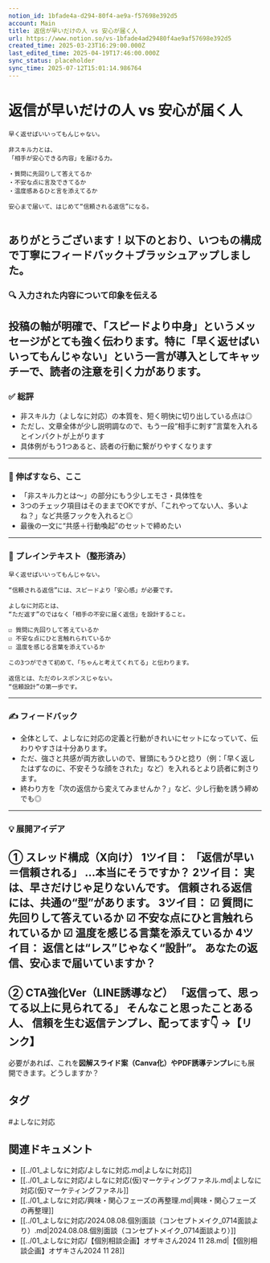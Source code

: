 ```yaml
---
notion_id: 1bfade4a-d294-80f4-ae9a-f57698e392d5
account: Main
title: 返信が早いだけの人 vs 安心が届く人
url: https://www.notion.so/vs-1bfade4ad29480f4ae9af57698e392d5
created_time: 2025-03-23T16:29:00.000Z
last_edited_time: 2025-04-19T17:46:00.000Z
sync_status: placeholder
sync_time: 2025-07-12T15:01:14.986764
---
```

# 返信が早いだけの人 vs 安心が届く人

```plain text
早く返せばいいってもんじゃない。

非スキル力とは、
「相手が安心できる内容」を届ける力。

・質問に先回りして答えてるか
・不安な点に言及できてるか
・温度感あるひと言を添えてるか

安心まで届いて、はじめて“信頼される返信”になる。


```
ありがとうございます！以下のとおり、いつもの構成で丁寧にフィードバック＋ブラッシュアップしました。
---
### 🔍 入力された内容について印象を伝える
投稿の軸が明確で、「スピードより中身」というメッセージがとても強く伝わります。特に「早く返せばいいってもんじゃない」という一言が導入としてキャッチーで、読者の注意を引く力があります。
---
### ✅ 総評
- 非スキル力（よしなに対応）の本質を、短く明快に切り出している点は◎
- ただし、文章全体が少し説明調なので、もう一段“相手に刺す”言葉を入れるとインパクトが上がります
- 具体例がもう1つあると、読者の行動に繋がりやすくなります
---
### 🧭 伸ばすなら、ここ
- 「非スキル力とは～」の部分にもう少しエモさ・具体性を
- 3つのチェック項目はそのままでOKですが、「これやってない人、多いよね？」など共感フックを入れると◎
- 最後の一文に“共感＋行動喚起”のセットで締めたい
---
### 📝 プレインテキスト（整形済み）
```plain text
早く返せばいいってもんじゃない。

“信頼される返信”には、スピードより「安心感」が必要です。

よしなに対応とは、
“ただ返す”のではなく「相手の不安に届く返信」を設計すること。

☑ 質問に先回りして答えているか
☑ 不安な点にひと言触れられているか
☑ 温度を感じる言葉を添えているか

この3つができて初めて、「ちゃんと考えてくれてる」と伝わります。

返信とは、ただのレスポンスじゃない。
“信頼設計”の第一歩です。
```
---
### ✍️ フィードバック
- 全体として、よしなに対応の定義と行動がきれいにセットになっていて、伝わりやすさは十分あります。
- ただ、強さと共感が両方欲しいので、冒頭にもうひと捻り（例：「早く返したはずなのに、不安そうな顔をされた」など）を入れるとより読者に刺さります。
- 終わり方を「次の返信から変えてみませんか？」など、少し行動を誘う締めでも◎
---
### 💡 展開アイデア
**① スレッド構成（X向け）**
1ツイ目：
「返信が早い＝信頼される」
…本当にそうですか？
2ツイ目：
実は、早さだけじゃ足りないんです。
信頼される返信には、共通の“型”があります。
3ツイ目：
☑ 質問に先回りして答えているか
☑ 不安な点にひと言触れられているか
☑ 温度を感じる言葉を添えているか
4ツイ目：
返信とは“レス”じゃなく“設計”。
あなたの返信、安心まで届いていますか？
---
**② CTA強化Ver（LINE誘導など）**
「返信って、思ってる以上に見られてる」
そんなこと思ったことある人、
信頼を生む返信テンプレ、配ってます👇
→【リンク】
---
必要があれば、これを**図解スライド案（Canva化）やPDF誘導テンプレ**にも展開できます。どうしますか？

## タグ

#よしなに対応 

## 関連ドキュメント

- [[../01_よしなに対応/よしなに対応.md|よしなに対応]]
- [[../01_よしなに対応/よしなに対応(仮)マーケティングファネル.md|よしなに対応(仮)マーケティングファネル]]
- [[../01_よしなに対応/興味・関心フェーズの再整理.md|興味・関心フェーズの再整理]]
- [[../01_よしなに対応/2024.08.08.個別面談（コンセプトメイク_0714面談より）.md|2024.08.08.個別面談（コンセプトメイク_0714面談より）]]
- [[../01_よしなに対応/【個別相談企画】オザキさん2024 11 28.md|【個別相談企画】オザキさん2024 11 28]]
